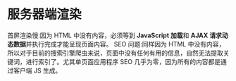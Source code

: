 # 服务器端渲染

首屏渲染慢:因为 HTML 中没有内容，必须等到 **JavaScript 加载**和 **AJAX 请求动态数据**并执行完成才能呈现页面内容。
SEO 问题:同样因为 HTML 中没有内容，所以对于目前的搜索引擎爬虫来说，页面中没有任何有用的信息，自然无法提取关键词，进行索引了。尤其单页面应用程序 SEO 几乎为零，因为所有的内容都是通过客户端 JS 生成。

